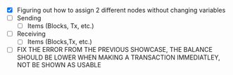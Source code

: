* [X] Figuring out how to assign 2 different nodes without changing variables
* [ ] Sending
  * [ ] Items (Blocks, Tx, etc.)
* [ ] Receiving
  * [ ] Items (Blocks,Tx, etc.)
* [ ] FIX THE ERROR FROM THE PREVIOUS SHOWCASE, THE BALANCE SHOULD BE LOWER WHEN MAKING A TRANSACTION IMMEDIATLEY, NOT BE SHOWN AS USABLE
